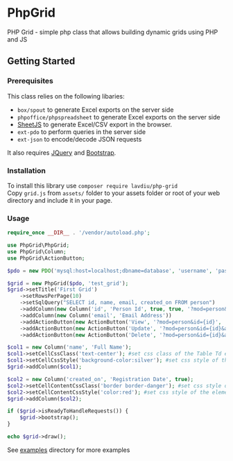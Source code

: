 # PhpGrid
PHP Grid - simple php class that allows building dynamic grids using PHP and JS

## Getting Started
### Prerequisites
This class relies on the following libaries:
 * `box/spout` to generate Excel exports on the server side 
 * `phpoffice/phpspreadsheet` to generate Excel exports on the server side
 * [SheetJS](https://github.com/sheetjs/sheetjs) to generate Excel/CSV export in the browser.
 * `ext-pdo` to perform queries in the server side
 * `ext-json` to encode/decode JSON requests 
 
It also requires [JQuery](https://jquery.com/) and [Bootstrap](https://getbootstrap.com/).

### Installation
To install this library use `composer require lavdiu/php-grid`  
Copy `grid.js` from `assets/` folder to your assets folder or root of your web directory and include it in your page.  

### Usage
```php
require_once __DIR__ . '/vendor/autoload.php';

use PhpGrid\PhpGrid;
use PhpGrid\Column;
use PhpGrid\ActionButton;

$pdo = new PDO('mysql:host=localhost;dbname=database', 'username', 'password');

$grid = new PhpGrid($pdo, 'test_grid');
$grid->setTitle('First Grid')
    ->setRowsPerPage(10)
    ->setSqlQuery("SELECT id, name, email, created_on FROM person")
    ->addColumn(new Column('id', 'Person Id', true, true, '?mod=person&id={id}', '_blank'))
    ->addColumn(new Column('email', 'Email Address'))
    ->addActionButton(new ActionButton('View', '?mod=person&id={id}', 'fa fa-eye'))
    ->addActionButton(new ActionButton('Update', '?mod=person&id={id}&action=update', 'fa fa-pencil'))
    ->addActionButton(new ActionButton('Delete', '?mod=person&id={id}&action=delete', 'fa fa-trash'));

$col1 = new Column('name', 'Full Name');
$col1->setCellCssClass('text-center'); #set css class of the Table Td element
$col1->setCellCssStyle('background-color:silver'); #set css style of the Table TD element
$grid->addColumn($col1);

$col2 = new Column('created_on', 'Registration Date', true);
$col2->setCellContentCssClass('border border-danger'); #set css style of the element inside table td
$col2->setCellContentCssStyle('color:red'); #set css style of the element inside table td
$grid->addColumn($col2);

if ($grid->isReadyToHandleRequests()) {
    $grid->bootstrap();
}

echo $grid->draw();

```

See [examples](https://github.com/lavdiu/php-grid/tree/master/examples) directory for more examples